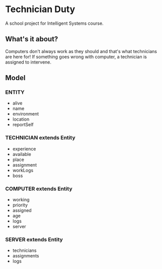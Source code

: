 # Technician Duty
A school project for Intelligent Systems course.

## What's it about?
Computers don't always work as they should and that's what technicians are here for! If something goes wrong with computer, a technician is assigned to intervene.

## Model

### ENTITY
- alive
- name
- environment
- location
- reportSelf

### TECHNICIAN extends Entity

- experience
- available
- place
- assignment
- workLogs
- boss

### COMPUTER extends Entity

- working
- priority
- assigned
- age
- logs
- server

### SERVER extends Entity

- technicians
- assignments
- logs